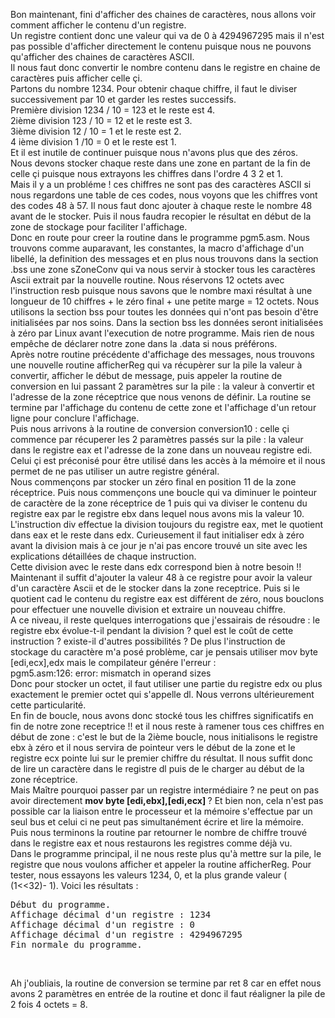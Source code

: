 Bon maintenant, fini d'afficher des chaines de caractères, nous allons voir comment afficher le contenu d'un registre.<br>
Un registre contient donc une valeur qui va de 0 à 4294967295 mais il n'est pas possible d'afficher directement le contenu puisque nous ne pouvons qu'afficher des chaines de caractères ASCII. <br>
Il nous faut donc convertir le nombre contenu dans le registre en chaine de caractères puis afficher celle çi.<br>
Partons du nombre 1234. Pour obtenir chaque chiffre, il faut le diviser successivement par 10 et garder les restes successifs. <br>
Première division 1234 / 10 = 123 et le reste est 4. <br>
2ième division 123 / 10 = 12 et le reste est 3. <br>
3ième division 12 / 10 = 1 et le reste est 2. <br>
4 ième division 1 /10  = 0 et le reste est 1. <br>
Et il est inutile de continuer puisque nous n'avons plus que des zéros. <br>
Nous devons stocker chaque reste dans une zone en partant de la fin de celle çi puisque nous extrayons les chiffres dans l'ordre 4 3 2 et 1.<br>
Mais il y a un probléme ! ces chiffres ne sont pas des caractères ASCII si nous regardons une table de ces codes, nous voyons que les chiffres vont des codes 48 à 57. Il nous faut donc ajouter à chaque reste le nombre 48 avant de le stocker.
Puis il nous faudra recopier le résultat en début de la zone de stockage pour faciliter l'affichage. <br>
Donc en route pour creer la routine dans le programme pgm5.asm. Nous trouvons comme auparavant, les constantes, la macro d'affichage d'un libellé, la definition des messages et en plus nous trouvons dans la section .bss une zone sZoneConv qui va nous servir à stocker tous les caractères Ascii extrait par la nouvelle routine. Nous réservons 12 octets avec l'instruction resb puisque nous savons que le nombre maxi résultat à une longueur de 10 chiffres + le zéro final + une petite marge = 12 octets.
Nous utilisons la section bss pour toutes les données qui n'ont pas besoin d'être initialisées par nos soins. Dans la section bss les données seront initialisées à zéro par Linux avant l'execution de notre programme. Mais rien de nous empêche de déclarer notre zone dans la .data si nous préférons.<br>
Après notre routine précédente d'affichage des messages, nous trouvons une nouvelle routine afficherReg qui va récupèrer sur la pile la valeur à convertir, afficher le début de message, puis appeler la routine de conversion en lui passant 2 paramètres sur la pile : la valeur à convertir et l'adresse de la zone réceptrice que nous venons de définir. La routine se termine par l'affichage du contenu de cette zone et l'affichage d'un retour ligne pour conclure l'affichage.<br>
Puis nous arrivons à la routine de conversion conversion10 : celle çi commence par récuperer les 2 paramètres passés sur la pile : la valeur dans le registre eax et l'adresse de la zone dans un nouveau registre edi. Celui çi est préconisé pour être utilisé dans les accès à la mémoire et il nous permet de ne pas utiliser un autre registre général.<br>
Nous commençons par stocker un zéro final en position 11 de la zone réceptrice. Puis nous commençons une boucle qui va diminuer le pointeur de caractère de la zone réceptrice de 1 puis qui va diviser le contenu du registre eax par le registre ebx dans lequel nous avons mis la valeur 10. L'instruction div effectue la division toujours du registre eax, met le quotient dans eax et le reste dans edx. Curieusement il faut initialiser edx à zéro avant la division mais à ce jour je n'ai pas encore trouvé un site avec les explications détaillées de chaque instruction. <br>
Cette division avec le reste dans edx correspond bien à notre besoin !! Maintenant il suffit d'ajouter la valeur 48 à ce registre pour avoir la valeur d'un caractère Ascii et de le stocker dans la zone receptrice. Puis si le quotient cad le contenu du registre eax est différent de zéro, nous bouclons pour effectuer une nouvelle division et extraire un nouveau chiffre. <br>
A ce niveau, il reste quelques interrogations que j'essairais de résoudre : le registre ebx évolue-t-il pendant la division ? quel est le coût de cette instruction ? existe-il d'autres possibilités ?
De plus l'instruction de stockage du caractère m'a posé problème, car je pensais utiliser mov byte [edi,ecx],edx mais le compilateur génére l'erreur : <br>
pgm5.asm:126: error: mismatch in operand sizes <br>
Donc pour stocker un octet, il faut utiliser une partie du registre edx ou plus exactement le premier octet  qui s'appelle dl. Nous verrons ultérieurement cette particularité.<br>
En fin de boucle, nous avons donc stocké tous les chiffres significatifs en fin de notre zone receptrice !! et il nous reste à ramener tous ces chiffres en début de zone : c'est le but de la 2ième boucle, nous initialisons le registre ebx à zéro et il nous servira de pointeur vers le début de la zone et le registre ecx pointe lui sur le premier chiffre du résultat. Il nous suffit donc de lire un caractère dans le registre dl puis de le charger au début de la zone réceptrice.<br>
Mais Maître pourquoi passer par un registre intermédiaire ? ne peut on pas avoir directement <b>mov byte [edi,ebx],[edi,ecx] </b>?
Et bien non, cela n'est pas possible car la liaison entre le processeur et la mémoire s'effectue par un seul bus et celui ci ne peut pas simultanément écrire et lire la mémoire.<br>
Puis nous terminons la routine par retourner le nombre de chiffre trouvé dans le registre eax et nous restaurons les registres comme déjà vu.<br>
Dans le programme principal, il ne nous reste plus qu'à mettre sur la pile, le registre que nous voulons afficher et appeler la routine afficherReg. Pour tester, nous essayons les valeurs 1234, 0, et la plus grande valeur ( (1<<32)- 1).
Voici les résultats :
<pre>
Début du programme.
Affichage décimal d'un registre : 1234
Affichage décimal d'un registre : 0
Affichage décimal d'un registre : 4294967295
Fin normale du programme.
</pre><br>
Ah j'oubliais, la routine de conversion se termine par ret 8  car en effet nous avons 2 paramètres en entrée de la routine et donc il faut réaligner la pile de 2 fois 4 octets = 8.





